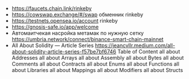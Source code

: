 * https://faucets.chain.link/rinkeby
* https://cowswap.exchange/#/swap обменник rinkeby
* https://testnets.opensea.io/account rinkeby
* https://gnosis-safe.io/app/welcome
* Автомаитчекая насройка метамак по нужную сетку https://umbria.network/connect/binance-smart-chain-mainnet
* All About Solidity — Article Series https://jeancvllr.medium.com/all-about-solidity-article-series-f57be7bf6746
Table of Content
all about Addresses
all about Arrays
all about Assembly
all about Bytes
all about Comments
all about Contracts
all about Enums
all about Functions
all about Libraries
all about Mappings
all about Modifiers
all about Structs
